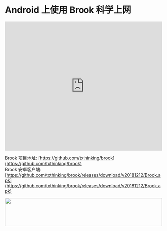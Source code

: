 # Android 上使用 Brook 科学上网
<iframe width="100%" height="415" src="https://www.youtube.com/embed/vHvwt7nolIo" frameborder="0" allow="autoplay; encrypted-media" allowfullscreen></iframe>

Brook 项目地址: [https://github.com/txthinking/brook](https://github.com/txthinking/brook)<br>
Brook 安卓客户端: [https://github.com/txthinking/brook/releases/download/v20181212/Brook.apk](https://github.com/txthinking/brook/releases/download/v20181212/Brook.apk)<br>

<a href="https://www.vultr.com/?ref=8371895-6G"><img src="https://www.vultr.com/media/banner_1.png" width="100%" height="90"></a>